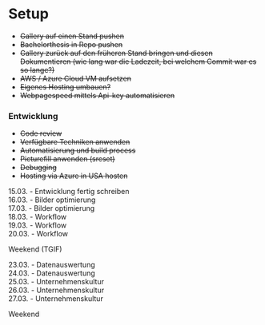 # Setup

* ~~Gallery auf einen Stand pushen~~
* ~~Bachelorthesis in Repo pushen~~
* ~~Gallery zurück auf den früheren Stand bringen und diesen Dokumentieren (wie lang war die Ladezeit, bei welchem Commit war es so lange?)~~
* ~~AWS / Azure Cloud VM aufsetzen~~
* ~~Eigenes Hosting umbauen?~~
* ~~Webpagespeed mittels Api-key automatisieren~~

### Entwicklung

* ~~Code review~~
* ~~Verfügbare Techniken anwenden~~
* ~~Automatisierung und build process~~
* ~~Picturefill anwenden (srcset)~~
* ~~Debugging~~
* ~~Hosting via Azure in USA hosten~~  

15.03. - Entwicklung fertig schreiben  
16.03. - Bilder optimierung  
17.03. - Bilder optimierung  
18.03. - Workflow  
19.03. - Workflow  
20.03. - Workflow  

Weekend (TGIF)  

23.03. - Datenauswertung  
24.03. - Datenauswertung  
25.03. - Unternehmenskultur  
26.03. - Unternehmenskultur  
27.03. - Unternehmenskultur  
  
Weekend  


